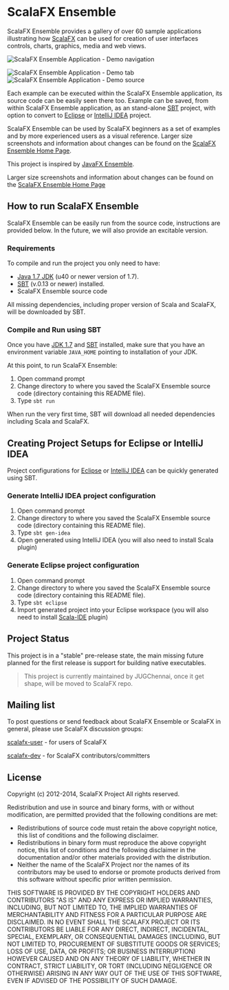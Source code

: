 ScalaFX Ensemble
================

ScalaFX Ensemble provides a gallery of over 60 sample applications illustrating how
[ScalaFX](http://scalafx.org) can be used for creation of user interfaces controls, charts, graphics, media and web views.

![ScalaFX Ensemble Application - Demo navigation](http://jugchennai.github.io/scalafx-ensemble/images/ScalaFX_Ensemble-grid-50p.png)

![ScalaFX Ensemble Application - Demo tab](http://jugchennai.github.io/scalafx-ensemble/images/ScalaFX_Ensemble-demo-50p.png)
![ScalaFX Ensemble Application - Demo source](http://jugchennai.github.io/scalafx-ensemble/images/ScalaFX_Ensemble-source-50p.png)

Each example can be executed within the ScalaFX Ensemble application, its source code can be easily seen there too.
Example can be saved, from within ScalaFX Ensemble application, as an stand-alone [SBT](http://www.scala-sbt.org/) project,
with option to convert to [Eclipse](http://www.eclipse.org/) or [IntelliJ IDEA](http://www.jetbrains.com/idea/) project.

ScalaFX Ensemble can be used by ScalaFX beginners as a set of examples and by more experienced users as a visual
reference. Larger size screenshots and information about changes can be found on the
[ScalaFX Ensemble Home Page](http://jugchennai.github.com/scalafx-ensemble/).

This project is inspired by [JavaFX Ensemble](http://www.oracle.com/technetwork/java/javafx/samples/index.html).

Larger size screenshots and information about changes can be found on the
[ScalaFX Ensemble Home Page](http://jugchennai.github.com/scalafx-ensemble/)


How to run ScalaFX Ensemble
---------------------------

ScalaFX Ensemble can be easily run from the source code, instructions are provided below.
In the future, we will also provide an excitable version.

### Requirements ###

To compile and run the project you only need to have:

*  [Java 1.7 JDK](http://www.oracle.com/technetwork/java/javase/downloads/index.html)
(u40 or newer version of 1.7).
*  [SBT](http://www.scala-sbt.org/) (v.0.13 or newer) installed.
*  ScalaFX Ensemble source code

All missing dependencies, including proper version of Scala and ScalaFX, will be downloaded by SBT.

### Compile and Run using SBT ###

Once you have [JDK 1.7](http://www.oracle.com/technetwork/java/javase/downloads/index.html)
and [SBT](http://www.scala-sbt.org/) installed,
make sure that you have an environment variable `JAVA_HOME` pointing to installation of your JDK.

At this point, to run ScalaFX Ensemble:

1. Open command prompt
2. Change directory to where you saved the ScalaFX Ensemble source code (directory containing this README file).
3. Type `sbt run`

When run the very first time, SBT will download all needed dependencies including Scala and ScalaFX.


Creating Project Setups for Eclipse or IntelliJ IDEA
----------------------------------------------------

Project configurations for [Eclipse](http://www.eclipse.org/) or
[IntelliJ IDEA](http://www.jetbrains.com/idea/) can be quickly generated using SBT.

### Generate IntelliJ IDEA project configuration ###

1. Open command prompt
2. Change directory to where you saved the ScalaFX Ensemble source code (directory containing this README file).
3. Type `sbt gen-idea`
4. Open generated using IntelliJ IDEA (you will also need to install Scala plugin)

### Generate Eclipse project configuration ###

1. Open command prompt
2. Change directory to where you saved the ScalaFX Ensemble source code (directory containing this README file).
3. Type `sbt eclipse`
4. Import generated project into your Eclipse workspace (you will also need to install
   [Scala-IDE](http://scala-ide.org/index.html) plugin)


Project Status
--------------

This project is in a "stable" pre-release state, the main missing future planned for the first release is support
for building native executables.

> This project is currently maintained by JUGChennai, once it get shape, will be moved to ScalaFX repo.


Mailing list
------------

To post questions or send feedback about ScalaFX Ensemble or ScalaFX in general, please use ScalaFX discussion groups:

[scalafx-user](https://groups.google.com/forum/?fromgroups#!forum/scalafx-users) - for users of ScalaFX

[scalafx-dev](https://groups.google.com/forum/?fromgroups#!forum/scalafx-dev) - for ScalaFX contributors/committers


License
-------

Copyright (c) 2012-2014, ScalaFX Project
All rights reserved.

Redistribution and use in source and binary forms, with or without
modification, are permitted provided that the following conditions are met:
* Redistributions of source code must retain the above copyright
notice, this list of conditions and the following disclaimer.
* Redistributions in binary form must reproduce the above copyright
notice, this list of conditions and the following disclaimer in the
documentation and/or other materials provided with the distribution.
* Neither the name of the ScalaFX Project nor the
names of its contributors may be used to endorse or promote products
derived from this software without specific prior written permission.

THIS SOFTWARE IS PROVIDED BY THE COPYRIGHT HOLDERS AND CONTRIBUTORS "AS IS" AND
ANY EXPRESS OR IMPLIED WARRANTIES, INCLUDING, BUT NOT LIMITED TO, THE IMPLIED
WARRANTIES OF MERCHANTABILITY AND FITNESS FOR A PARTICULAR PURPOSE ARE
DISCLAIMED. IN NO EVENT SHALL THE SCALAFX PROJECT OR ITS CONTRIBUTORS BE LIABLE
FOR ANY DIRECT, INDIRECT, INCIDENTAL, SPECIAL, EXEMPLARY, OR CONSEQUENTIAL
DAMAGES (INCLUDING, BUT NOT LIMITED TO, PROCUREMENT OF SUBSTITUTE GOODS OR
SERVICES; LOSS OF USE, DATA, OR PROFITS; OR BUSINESS INTERRUPTION) HOWEVER CAUSED
AND ON ANY THEORY OF LIABILITY, WHETHER IN CONTRACT, STRICT LIABILITY, OR TORT
(INCLUDING NEGLIGENCE OR OTHERWISE) ARISING IN ANY WAY OUT OF THE USE OF THIS
SOFTWARE, EVEN IF ADVISED OF THE POSSIBILITY OF SUCH DAMAGE.

